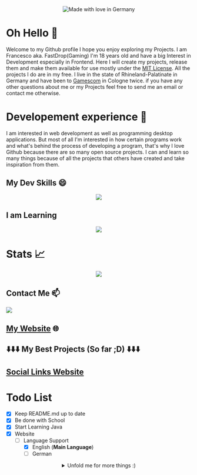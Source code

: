 
<p align="center">
<img alt="" src=https://img.shields.io/github/stars/fastdropgaming?affiliations=OWNER%2CCOLLABORATOR&label=Stars&color=yellow&style=for-the-badge&logo=starz>
<img alt="" src=https://komarev.com/ghpvc/?username=fastdropgaming&color=000000&style=for-the-badge&label=Profile+Views />
<img alt="" src=https://img.shields.io/github/last-commit/fastdropgaming/readme.md?&style=for-the-badge&logo=github&color=000000>
</p>

<p align="center">
<img alt="Made with love in Germany" src=https://madewithlove.now.sh/de?heart=true&colorB=%23ff0000&text=Germany&style=for-the-badge>
</p>



# **Oh Hello** 👋
Welcome to my Github profile I hope you enjoy exploring my Projects. I am Francesco aka. FastDrop(Gaming) I'm 18 years old and have a big Interest in Development especially in Frontend. Here I will create my projects, release them and make them available for use mostly under the [MIT License](https://choosealicense.com/licenses/mit/). All the projects I do are in my free. I live in the state of Rhineland-Palatinate in Germany and have been to [Gamescom](https://www.gamescom.de/de) in Cologne twice. if you have any other questions about me or my Projects feel free to send me an email or contact me otherwise.

# **Developement experience** 📌
I am interested in web development as well as programming desktop applications.
But most of all I'm interested in how certain programs work and what's behind the process of developing a program, that's why I love Github because there are so many open source projects. I can and learn so many things because of all the projects that others have created and take inspiration from them.

## **My Dev Skills** 😄

<p align="center">
  <a href="https://skillicons.dev">
    <img src="https://skillicons.dev//icons?i=py,vscode,java,idea,lua,electron&perline=3" />
  </a>
</p>

## **I am Learning**
<p align="center">
  <a href="https://skillicons.dev">
    <img src="https://skillicons.dev//icons?i=java,electron,lua,py,ps,notion,powershell,nodejs,ai&perline=3" />
  </a>
</p>

# **Stats** 📈

<p align="center">
  <a href="https://github-readme-stats.vercel.app">
    <img src="https://github-readme-stats.vercel.app/api?username=fastdropgaming&theme=dark&show_icons=true&text_color=ffffff&border_color=000000&locale=en">
  </a>
</p>

## **Contact Me** 📫  

<a href="mailto:francesco.fastdropgaming.de "><img src="https://img.shields.io/badge/EMail-EB4436?style=for-the-badge&logo=gmail&logoColor=white"/></a>

## [My Website](https://fastdropgaming.de/) 🌐

## ⬇️⬇️⬇️ My Best Projects (So far ;D) ⬇️⬇️⬇️

## [Social Links Website](https://github.com/FastDropGaming/fastdropgaming.github.io)

# **Todo List**

- [x] Keep README.md up to date
- [x] Be done with School
- [x] Start Learning Java
- [x] Website
  - [ ] Language Support
    - [x] English (**Main Language**)
    - [ ] German

<details align="center">
  <summary>Unfold me for more things :)</summary>

 # 💻 PC Specs
<p align="center">
<img alt="MB" src=https://img.shields.io/badge/MB-M5A78L_M_PLUS/USB3-000000?style=for-the-badge&logo=asus&logoColor=white> 
<img alt="OS" src=https://img.shields.io/badge/Windows-10_Pro_64_bit-0078D6?style=for-the-badge&logo=windows&logoColor=white> 
<img alt="GPU" src=https://img.shields.io/badge/NVIDIA-GTX_1650-76B900?style=for-the-badge&logo=nvidia&logoColor=white> 
<img alt="CPU" src=https://img.shields.io/badge/AMD-FX_8300-ED1C24?style=for-the-badge&logo=amd&logoColor=white> 
<img alt="RAM" src=https://img.shields.io/badge/RAM-16_GB-000000?style=for-the-badge&logo=kingstontechnology&logoColor=white> 
</p>

# ⌨️ Peripherals
<p align="center">
<img alt="Keyboard" src=https://img.shields.io/badge/Keyboard-Blackwidow_v3-018201?style=for-the-badge&logo=razer&logoColor=white> 
<img alt="Mouse" src=https://img.shields.io/badge/Mouse-Deathadder_v2-018201?style=for-the-badge&logo=razer&logoColor=white> 
<img alt="other" src=https://img.shields.io/badge/Focusrite_scarlett_solo-B8052F?style=for-the-badge&logo=codeigniter&logoColor=white> 
<img alt="other" src=https://img.shields.io/badge/Stream_deck_Xl-101010?style=for-the-badge&logo=elgato&logoColor=white> 

# Other

<p align="center">
  <a href="https://lanyard.cnrad.dev">
    <img src="https://lanyard.cnrad.dev/api/852778519506976778" />
  </a>
</p>
</details>
